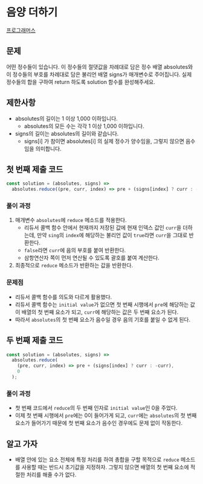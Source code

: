 # 음양 더하기

[프로그래머스](https://programmers.co.kr/learn/courses/30/lessons/76501)

## 문제

어떤 정수들이 있습니다. 이 정수들의 절댓값을 차례대로 담은 정수 배열 absolutes와 이 정수들의 부호를 차례대로 담은 불리언 배열 signs가 매개변수로 주어집니다. 실제 정수들의 합을 구하여 return 하도록 solution 함수를 완성해주세요.

## 제한사항

- absolutes의 길이는 1 이상 1,000 이하입니다.
  - absolutes의 모든 수는 각각 1 이상 1,000 이하입니다.
- signs의 길이는 absolutes의 길이와 같습니다.
  - signs\[i\] 가 참이면 absolutes\[i\] 의 실제 정수가 양수임을, 그렇지 않으면 음수임을 의미합니다.

## 첫 번째 제출 코드

```javascript
const solution = (absolutes, signs) =>
  absolutes.reduce((pre, curr, index) => pre + (signs[index] ? curr : -curr));
```

### 풀이 과정

1. 매개변수 `absolutes`에 `reduce` 메소드를 적용한다.
   - 리듀서 콜백 함수 안에서 현재까지 저장된 값에 현재 인덱스 값인 `curr`을 더하는데, 만약 `sing`의 `index`에 해당하는 불리언 값이 `true`라면 `curr`을 그대로 반환한다.
   - `false`라면 `curr`에 음의 부호를 붙여 반환한다.
   - 삼항연산자 쪽이 먼저 연산될 수 있도록 괄호를 붙여 계산한다.
2. 최종적으로 `reduce` 메소드가 반환하는 값을 반환한다.

### 문제점

- 리듀서 콜백 함수를 의도와 다르게 활용했다.
- 리듀서 콜백 함수는 `initial value`가 없으면 첫 번째 시행에서 `pre`에 해당하는 값이 배열의 첫 번째 요소가 되고, `curr`에 해당하는 값은 두 번째 요소가 된다.
- 따라서 `absolutes`의 첫 번째 요소가 음수일 경우 음의 기호를 붙일 수 없게 된다.

## 두 번째 제출 코드

```javascript
const solution = (absolutes, signs) =>
  absolutes.reduce(
    (pre, curr, index) => pre + (signs[index] ? curr : -curr),
    0
  );
```

### 풀이 과정

- 첫 번째 코드에서 `reduce`의 두 번째 인자로 `initial value`인 0을 주었다.
- 이제 첫 번째 시행에서 `pre`에는 0이 들어가게 되고, `curr`에는 `absolutes`의 첫 번째 요소가 들어가기 때문에 첫 번째 요소가 음수인 경우에도 문제 없이 작동한다.

## 알고 가자

- 배열 안에 있는 요소 전체에 특정 처리를 하여 총합을 구할 목적으로 `reduce` 메소드를 사용할 때는 반드시 초기값을 지정하자. 그렇지 않으면 배열의 첫 번째 요소에 적절한 처리를 해줄 수가 없다.
